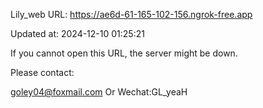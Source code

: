 Lily_web URL: https://ae6d-61-165-102-156.ngrok-free.app

Updated at: 2024-12-10 01:25:21

If you cannot open this URL, the server might be down.

Please contact: 

goley04@foxmail.com Or Wechat:GL_yeaH